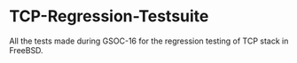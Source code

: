 # TCP-Regression-Testsuite

All the tests made during GSOC-16 for the regression testing of TCP stack in FreeBSD.
